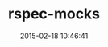 ---
layout: post
title:  "rspec-mocks"
repo:   "rspec/rspec-mocks"
date:   2015-02-18 10:46:41
gemurl: http://github.com/rspec/rspec-mocks
---